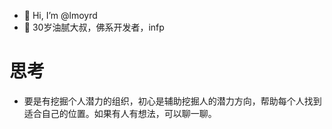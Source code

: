 - 👋 Hi, I’m @lmoyrd
- 👀 30岁油腻大叔，佛系开发者，infp

# 思考
- 要是有挖掘个人潜力的组织，初心是辅助挖掘人的潜力方向，帮助每个人找到适合自己的位置。如果有人有想法，可以聊一聊。

<!---
lmoyrd/lmoyrd is a ✨ special ✨ repository because its `README.md` (this file) appears on your GitHub profile.
You can click the Preview link to take a look at your changes.
--->
